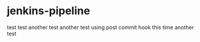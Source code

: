 # jenkins-pipeline
test
 test 
 another test 
 another test using post commit hook this time 
 another test 
